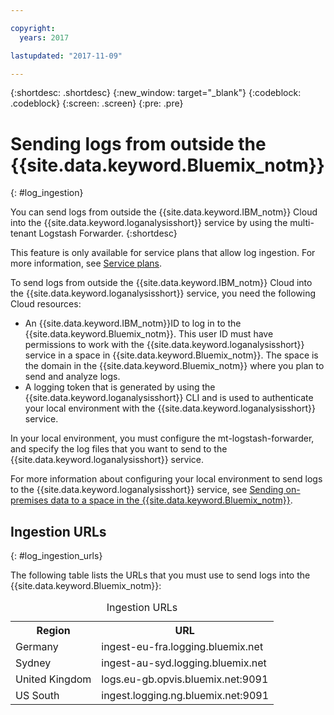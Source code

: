 ```yaml
---

copyright:
  years: 2017

lastupdated: "2017-11-09"

---
```


{:shortdesc: .shortdesc}
{:new_window: target="_blank"}
{:codeblock: .codeblock}
{:screen: .screen}
{:pre: .pre}


# Sending logs from outside the {{site.data.keyword.Bluemix_notm}}
{: #log_ingestion}

You can send logs from outside the {{site.data.keyword.IBM_notm}} Cloud into the {{site.data.keyword.loganalysisshort}} service by using the multi-tenant Logstash Forwarder. 
{:shortdesc}

This feature is only available for service plans that allow log ingestion. For more information, see [Service plans](/docs/services/CloudLogAnalysis/log_analysis_ov.html#plans).

To send logs from outside the {{site.data.keyword.IBM_notm}} Cloud into the {{site.data.keyword.loganalysisshort}} service, you need the following Cloud resources:

* An {{site.data.keyword.IBM_notm}}ID to log in to the {{site.data.keyword.Bluemix_notm}}. This user ID must have permissions to work with the {{site.data.keyword.loganalysisshort}} service in a space in {{site.data.keyword.Bluemix_notm}}. The space is the domain in the {{site.data.keyword.Bluemix_notm}} where you plan to send and analyze logs.
* A logging token that is generated by using the {{site.data.keyword.loganalysisshort}} CLI and is used to authenticate your local environment with the {{site.data.keyword.loganalysisshort}} service.  

In your local environment, you must configure the mt-logstash-forwarder, and specify the log files that you want to send to the {{site.data.keyword.loganalysisshort}} service.

For more information about configuring your local environment to send logs to the {{site.data.keyword.loganalysisshort}} service, see [Sending on-premises data to a space in the {{site.data.keyword.Bluemix_notm}}](/docs/services/CloudLogAnalysis/how-to/send-data/send_data_mt.html#send_data_mt).



## Ingestion URLs
{: #log_ingestion_urls}

The following table lists the URLs that you must use to send logs into the {{site.data.keyword.Bluemix_notm}}:

<table>
  <caption>Ingestion URLs</caption>
    <tr>
      <th>Region</th>
      <th>URL</th>
    </tr>
  <tr>
    <td>Germany</td>
	<td>ingest-eu-fra.logging.bluemix.net</td>
  </tr>
  <tr>
    <td>Sydney</td>
	<td>ingest-au-syd.logging.bluemix.net</td>
  </tr>
  <tr>
    <td>United Kingdom</td>
	<td>logs.eu-gb.opvis.bluemix.net:9091</td>
  </tr>
  <tr>
    <td>US South</td>
	<td>ingest.logging.ng.bluemix.net:9091</td>
  </tr>
</table>


